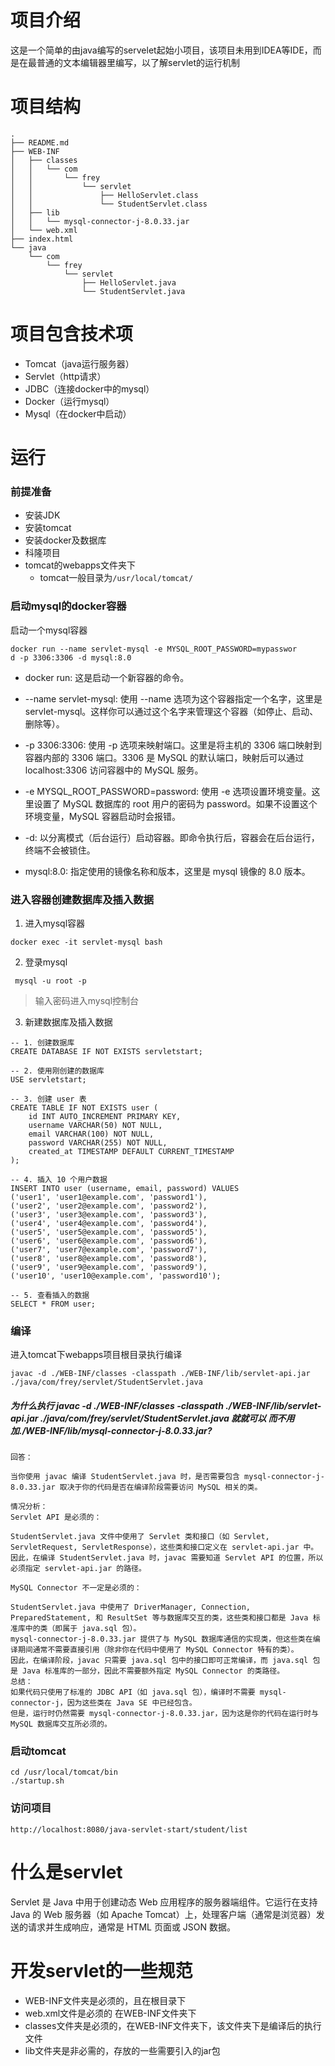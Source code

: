 # 项目介绍
这是一个简单的由java编写的servelet起始小项目，该项目未用到IDEA等IDE，而是在最普通的文本编辑器里编写，以了解servlet的运行机制


# 项目结构
```
.
├── README.md
├── WEB-INF
│   ├── classes
│   │   └── com
│   │       └── frey
│   │           └── servlet
│   │               ├── HelloServlet.class
│   │               └── StudentServlet.class
│   ├── lib
│   │   └── mysql-connector-j-8.0.33.jar
│   └── web.xml
├── index.html
└── java
    └── com
        └── frey
            └── servlet
                ├── HelloServlet.java
                └── StudentServlet.java
```
# 项目包含技术项

* Tomcat（java运行服务器）
* Servlet（http请求）
* JDBC（连接docker中的mysql）
* Docker（运行mysql）
* Mysql（在docker中启动）


# 运行
### 前提准备
* 安装JDK
* 安装tomcat
* 安装docker及数据库
* 科隆项目
* tomcat的webapps文件夹下
    * tomcat一般目录为```/usr/local/tomcat/```

### 启动mysql的docker容器
启动一个mysql容器
```
docker run --name servlet-mysql -e MYSQL_ROOT_PASSWORD=mypasswor
d -p 3306:3306 -d mysql:8.0
```
* docker run: 这是启动一个新容器的命令。

* --name servlet-mysql: 使用 --name 选项为这个容器指定一个名字，这里是 servlet-mysql。这样你可以通过这个名字来管理这个容器（如停止、启动、删除等）。

* -p 3306:3306: 使用 -p 选项来映射端口。这里是将主机的 3306 端口映射到容器内部的 3306 端口。3306 是 MySQL 的默认端口，映射后可以通过 localhost:3306 访问容器中的 MySQL 服务。

* -e MYSQL_ROOT_PASSWORD=password: 使用 -e 选项设置环境变量。这里设置了 MySQL 数据库的 root 用户的密码为 password。如果不设置这个环境变量，MySQL 容器启动时会报错。

* -d: 以分离模式（后台运行）启动容器。即命令执行后，容器会在后台运行，终端不会被锁住。

* mysql:8.0: 指定使用的镜像名称和版本，这里是 mysql 镜像的 8.0 版本。

### 进入容器创建数据库及插入数据
1. 进入mysql容器
```
docker exec -it servlet-mysql bash
```
2. 登录mysql
```
 mysql -u root -p
```
 > 输入密码进入mysql控制台

3. 新建数据库及插入数据
```
-- 1. 创建数据库
CREATE DATABASE IF NOT EXISTS servletstart;

-- 2. 使用刚创建的数据库
USE servletstart;

-- 3. 创建 user 表
CREATE TABLE IF NOT EXISTS user (
    id INT AUTO_INCREMENT PRIMARY KEY,
    username VARCHAR(50) NOT NULL,
    email VARCHAR(100) NOT NULL,
    password VARCHAR(255) NOT NULL,
    created_at TIMESTAMP DEFAULT CURRENT_TIMESTAMP
);

-- 4. 插入 10 个用户数据
INSERT INTO user (username, email, password) VALUES 
('user1', 'user1@example.com', 'password1'),
('user2', 'user2@example.com', 'password2'),
('user3', 'user3@example.com', 'password3'),
('user4', 'user4@example.com', 'password4'),
('user5', 'user5@example.com', 'password5'),
('user6', 'user6@example.com', 'password6'),
('user7', 'user7@example.com', 'password7'),
('user8', 'user8@example.com', 'password8'),
('user9', 'user9@example.com', 'password9'),
('user10', 'user10@example.com', 'password10');

-- 5. 查看插入的数据
SELECT * FROM user;

```

### 编译
进入tomcat下webapps项目根目录执行编译
```
javac -d ./WEB-INF/classes -classpath ./WEB-INF/lib/servlet-api.jar ./java/com/frey/servlet/StudentServlet.java
```

##### 为什么执行 javac -d ./WEB-INF/classes -classpath ./WEB-INF/lib/servlet-api.jar ./java/com/frey/servlet/StudentServlet.java 就就可以 而不用加./WEB-INF/lib/mysql-connector-j-8.0.33.jar?
```
回答：

当你使用 javac 编译 StudentServlet.java 时，是否需要包含 mysql-connector-j-8.0.33.jar 取决于你的代码是否在编译阶段需要访问 MySQL 相关的类。

情况分析：
Servlet API 是必须的：

StudentServlet.java 文件中使用了 Servlet 类和接口（如 Servlet, ServletRequest, ServletResponse），这些类和接口定义在 servlet-api.jar 中。
因此，在编译 StudentServlet.java 时，javac 需要知道 Servlet API 的位置，所以必须指定 servlet-api.jar 的路径。

MySQL Connector 不一定是必须的：

StudentServlet.java 中使用了 DriverManager, Connection, PreparedStatement, 和 ResultSet 等与数据库交互的类，这些类和接口都是 Java 标准库中的类（即属于 java.sql 包）。
mysql-connector-j-8.0.33.jar 提供了与 MySQL 数据库通信的实现类，但这些类在编译期间通常不需要直接引用（除非你在代码中使用了 MySQL Connector 特有的类）。
因此，在编译阶段，javac 只需要 java.sql 包中的接口即可正常编译，而 java.sql 包是 Java 标准库的一部分，因此不需要额外指定 MySQL Connector 的类路径。
总结：
如果代码只使用了标准的 JDBC API（如 java.sql 包），编译时不需要 mysql-connector-j，因为这些类在 Java SE 中已经包含。
但是，运行时仍然需要 mysql-connector-j-8.0.33.jar，因为这是你的代码在运行时与 MySQL 数据库交互所必须的。
```

### 启动tomcat
```
cd /usr/local/tomcat/bin
./startup.sh
```

### 访问项目
```
http://localhost:8080/java-servlet-start/student/list
```
# 什么是servlet
Servlet 是 Java 中用于创建动态 Web 应用程序的服务器端组件。它运行在支持 Java 的 Web 服务器（如 Apache Tomcat）上，处理客户端（通常是浏览器）发送的请求并生成响应，通常是 HTML 页面或 JSON 数据。

# 开发servlet的一些规范
* WEB-INF文件夹是必须的，且在根目录下
* web.xml文件是必须的 在WEB-INF文件夹下
* classes文件夹是必须的，在WEB-INF文件夹下，该文件夹下是编译后的执行文件
* lib文件夹是非必需的，存放的一些需要引入的jar包


